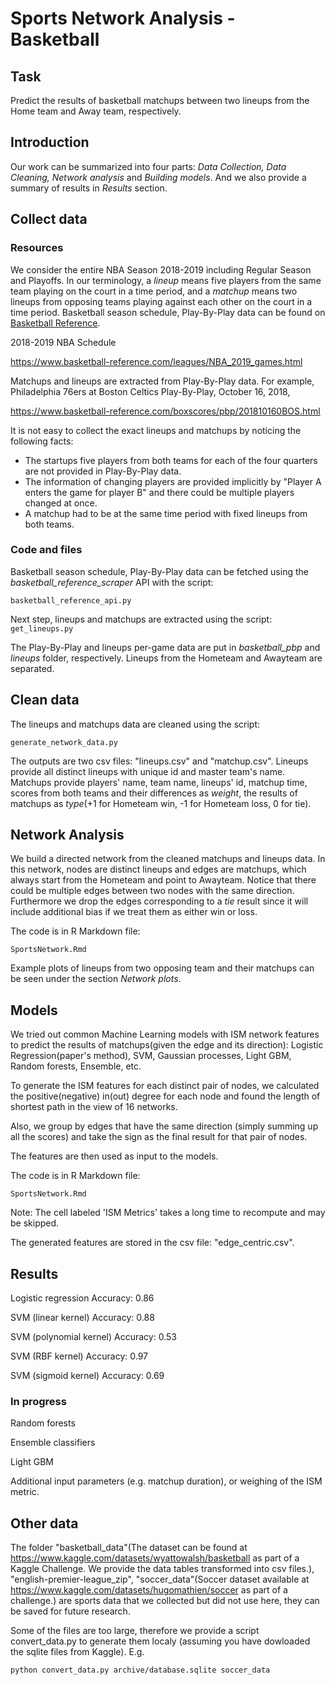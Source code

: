 # Sports Network Analysis - Basketball 


## Task
Predict the results of basketball matchups between two lineups from the Home team and Away team, respectively. 

## Introduction 
Our work can be summarized into four parts: _Data Collection, Data Cleaning, Network analysis_ and _Building models_. And we also provide a summary of results in _Results_ section.


## Collect data

### Resources
We consider the entire NBA Season 2018-2019 including Regular Season and Playoffs. In our terminology, a _lineup_ means five players from the same team playing on the court in a time period, and a _matchup_ means two lineups from opposing teams playing against each other on the court in a time period. Basketball season schedule, Play-By-Play data can be found on [Basketball Reference](https://www.basketball-reference.com/).  

2018-2019 NBA Schedule

https://www.basketball-reference.com/leagues/NBA_2019_games.html

Matchups and lineups are extracted from Play-By-Play data. For example, Philadelphia 76ers at Boston Celtics Play-By-Play, October 16, 2018,

https://www.basketball-reference.com/boxscores/pbp/201810160BOS.html

It is not easy to collect the exact lineups and matchups by noticing the following facts:

- The startups five players from both teams for each of the four quarters are not provided in Play-By-Play data. 
- The information of changing players are provided implicitly by "Player A enters the game for player B" and there could be multiple players changed at once.
- A matchup had to be at the same time period with fixed lineups from both teams.  

### Code and files
Basketball season schedule, Play-By-Play data can be fetched using the _basketball_reference_scraper_ API with the script:

```basketball_reference_api.py```

Next step, lineups and matchups are extracted using the script:
```get_lineups.py```


The Play-By-Play and lineups per-game data are put in _basketball_pbp_ and _lineups_ folder, respectively. Lineups from the Hometeam and Awayteam are separated.

## Clean data
The lineups and matchups data are cleaned using the script:

```generate_network_data.py```

The outputs are two csv files: "lineups.csv" and "matchup.csv". Lineups provide all distinct lineups with unique id and master team's name. Matchups provide players' name, team name, lineups' id, matchup time, scores from both teams and their differences as _weight_, the results of matchups as _type_(+1 for Hometeam win, -1 for Hometeam loss, 0 for tie). 


## Network Analysis

We build a directed network from the cleaned matchups and lineups data. In this network, nodes are distinct lineups and edges are matchups, which always start from the Hometeam and point to Awayteam. Notice that there could be multiple edges between two nodes with the same direction. Furthermore we drop the edges corresponding to a _tie_ result since it will include additional bias if we treat them as either win or loss.  

The code is in R Markdown file: 

```SportsNetwork.Rmd```

Example plots of lineups from two opposing team and their matchups can be seen under the section _Network plots_.

## Models
We tried out common Machine Learning models with ISM network features to predict the results of matchups(given the edge and its direction): Logistic Regression(paper's method), SVM, Gaussian processes, Light GBM, Random forests, Ensemble, etc. 

To generate the ISM features for each distinct pair of nodes, we calculated the positive(negative) in(out) degree for each node and found the length of shortest path in the view of 16 networks.

Also, we group by edges that have the same direction (simply summing up all the scores) and take the sign as the final result for that pair of nodes.  

The features are then used as input to the models.

The code is in R Markdown file: 

```SportsNetwork.Rmd```

Note: The cell labeled 'ISM Metrics' takes a long time to recompute and may be skipped.

The generated features are stored in the csv file: "edge_centric.csv".

## Results

Logistic regression
Accuracy: 0.86

SVM (linear kernel)
Accuracy: 0.88

SVM (polynomial kernel)
Accuracy: 0.53

SVM (RBF kernel)
Accuracy: 0.97

SVM (sigmoid kernel)
Accuracy: 0.69

### In progress

Random forests

Ensemble classifiers

Light GBM

Additional input parameters (e.g. matchup duration), or weighing of the ISM metric.



## Other data 
The folder "basketball_data"(The dataset can be found at https://www.kaggle.com/datasets/wyattowalsh/basketball as part of a Kaggle Challenge. We provide the data tables transformed into csv files.), "english-premier-league_zip", "soccer_data"(Soccer dataset available at https://www.kaggle.com/datasets/hugomathien/soccer as part of a challenge.) are sports data that we collected but did not use here, they can be saved for future research. 

Some of the files are too large, therefore we provide a script convert_data.py to generate them localy (assuming you have dowloaded the sqlite files from Kaggle). E.g.

```python convert_data.py archive/database.sqlite soccer_data```
